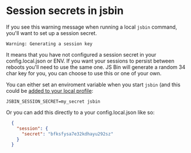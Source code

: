 # Session secrets in jsbin

If you see this warning message when running a local `jsbin` command, you'll want to set up a session secret.

```text
Warning: Generating a session key
```

It means that you have not configured a session secret in your config.local.json or ENV. If you want your sessions to persist between reboots you'll need to use the same one. JS Bin will generate a random 34 char key for you, you can choose to use this or one of your own.

You can either set an enviroment variable when you start `jsbin` (and this could be [added to your local profile](https://www.google.co.uk/webhp?sourceid=chrome-instant&ion=1&espv=2&ie=UTF-8#q=adding+environment+variables+on+mac+OR+windows+OR+linux):

```shell
JSBIN_SESSION_SECRET=my_secret jsbin
```

Or you can add this directly to a your config.local.json like so:

```json
  {
    "session": {
      "secret": "bfksfysa7e32kdhayu292sz"
    }
  }
```
